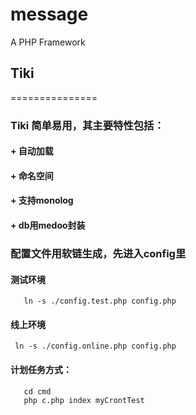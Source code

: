 # message
A PHP Framework


 ## Tiki 
===============

### Tiki 简单易用，其主要特性包括：

 #### + 自动加载 
 #### + 命名空间
 #### + 支持monolog
 #### + db用medoo封装

### 配置文件用软链生成，先进入config里   
 #### 测试环境 
```
   ln -s ./config.test.php config.php 
```

 #### 线上环境
```
 ln -s ./config.online.php config.php 
```
   
 #### 计划任务方式：  
 ```
    cd cmd   
    php c.php index myCrontTest  
 ```
    
